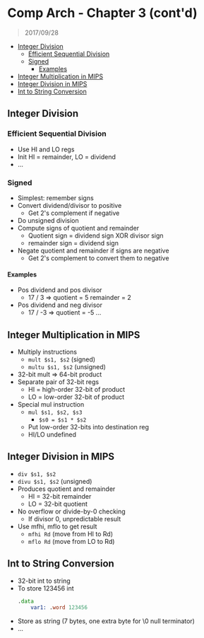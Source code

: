 # Comp Arch - Chapter 3 (cont'd)

> 2017/09/28

<!-- vim-markdown-toc GFM -->
* [Integer Division](#integer-division)
	* [Efficient Sequential Division](#efficient-sequential-division)
	* [Signed](#signed)
		* [Examples](#examples)
* [Integer Multiplication in MIPS](#integer-multiplication-in-mips)
* [Integer Division in MIPS](#integer-division-in-mips)
* [Int to String Conversion](#int-to-string-conversion)

<!-- vim-markdown-toc -->

## Integer Division

### Efficient Sequential Division

- Use HI and LO regs
- Init HI = remainder, LO = dividend
- ...

### Signed

- Simplest: remember signs
- Convert dividend/divisor to positive
	- Get 2's complement if negative
- Do unsigned division
- Compute signs of quotient and remainder
	- Quotient sign = dividend sign XOR divisor sign
	- remainder sign = dividend sign
- Negate quotient and remainder if signs are negative
	- Get 2's complement to convert them to negative

#### Examples

- Pos dividend and pos divisor
	- 17 / 3 => quotient = 5 remainder = 2
- Pos dividend and neg divisor
	- 17 / -3 => quotient = -5 ...

## Integer Multiplication in MIPS

- Multiply instructions
	- `mult $s1, $s2` (signed)
	- `multu $s1, $s2` (unsigned)
- 32-bit mult => 64-bit product
- Separate pair of 32-bit regs
	- HI = high-order 32-bit of product
	- LO = low-order 32-bit of product
- Special mul instruction
	- `mul $s1, $s2, $s3`
		- `$s0 = $s1 * $s2`
	- Put low-order 32-bits into destination reg
	- HI/LO undefined

## Integer Division in MIPS

- `div $s1, $s2`
- `divu $s1, $s2` (unsigned)
- Produces quotient and remainder
	- HI = 32-bit remainder
	- LO = 32-bit quotient
- No overflow or divide-by-0 checking
	- If divisor 0, unpredictable result
- Use mfhi, mflo to get result
	- `mfhi Rd` (move from HI to Rd)
	- `mflo Rd` (move from LO to Rd)

## Int to String Conversion

- 32-bit int to string
- To store 123456 int
	```asm
	.data
		var1: .word 123456
	```
- Store as string (7 bytes, one extra byte for \0 null terminator)
- ...
